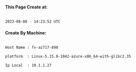 
   
#### This Page Create at:

```bash

2023-08-08 - 14:23:52 UTC

```

#### Create By Machine:

```bash

Host Name : fv-az717-898

platform  : Linux-5.15.0-1042-azure-x86_64-with-glibc2.35

Ip Local  : 10.1.1.27

```


